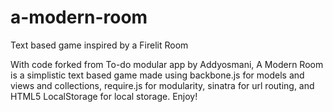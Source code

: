 a-modern-room
=============

Text based game inspired by a Firelit Room

With code forked from To-do modular app by Addyosmani, A Modern Room is a simplistic text based game made using backbone.js for models and views and collections, require.js for modularity, sinatra for url routing, and HTML5 LocalStorage for local storage. 
Enjoy!
